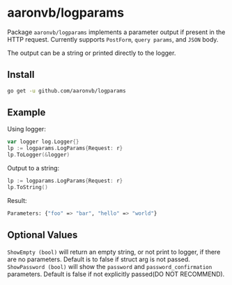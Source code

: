 # aaronvb/logparams
Package `aaronvb/logparams` implements a parameter output if present in the HTTP request. Currently supports `PostForm`, `query params`, and `JSON` body.

The output can be a string or printed directly to the logger.

## Install
```sh
go get -u github.com/aaronvb/logparams
```

## Example
Using logger:
```go
var logger log.Logger{}
lp := logparams.LogParams{Request: r}
lp.ToLogger(&logger)
```

Output to a string:
```go
lp := logparams.LogParams{Request: r}
lp.ToString()
```

Result:
```sh
Parameters: {"foo" => "bar", "hello" => "world"}
```

## Optional Values
`ShowEmpty (bool)` will return an empty string, or not print to logger, if there are no parameters. Default is to false if struct arg is not passed.
`ShowPassword (bool)` will show the `password` and `password_confirmation` parameters. Default is false if not explicitly passed(DO NOT RECOMMEND).
